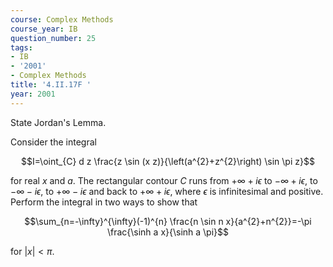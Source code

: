 ```yaml
---
course: Complex Methods
course_year: IB
question_number: 25
tags:
- IB
- '2001'
- Complex Methods
title: '4.II.17F '
year: 2001
---
```



State Jordan's Lemma.

Consider the integral

$$I=\oint_{C} d z \frac{z \sin (x z)}{\left(a^{2}+z^{2}\right) \sin \pi z}$$

for real $x$ and $a$. The rectangular contour $C$ runs from $+\infty+i \epsilon$ to $-\infty+i \epsilon$, to $-\infty-i \epsilon$, to $+\infty-i \epsilon$ and back to $+\infty+i \epsilon$, where $\epsilon$ is infinitesimal and positive. Perform the integral in two ways to show that

$$\sum_{n=-\infty}^{\infty}(-1)^{n} \frac{n \sin n x}{a^{2}+n^{2}}=-\pi \frac{\sinh a x}{\sinh a \pi}$$

for $|x|<\pi$.